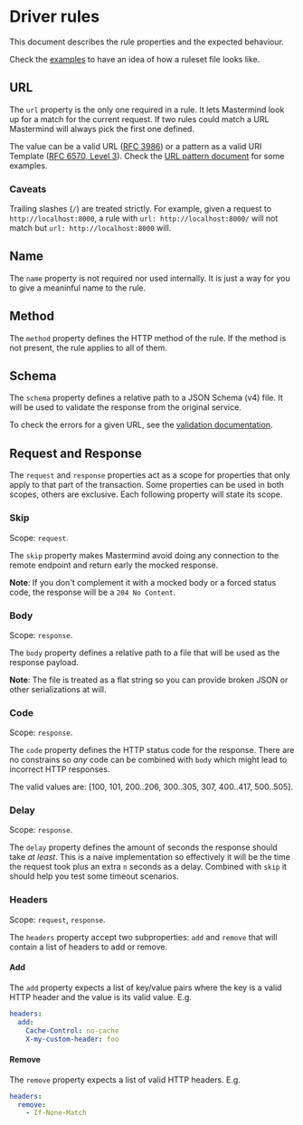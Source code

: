 # Driver rules

This document describes the rule properties and the expected behaviour.

Check the [examples](../examples) to have an idea of how a ruleset file looks
like.


## URL

The `url` property is the only one required in a rule.  It lets Mastermind
look up for a match for the current request.  If two rules could match a URL
Mastermind will always pick the first one defined.

The value can be a valid URL ([RFC 3986](https://tools.ietf.org/html/rfc3986))
or a pattern as a valid URI Template ([RFC 6570, Level 3](https://tools.ietf.org/html/rfc6570)).
Check the [URL pattern document](./url-patterns.md) for some examples.

### Caveats

Trailing slashes (`/`) are treated strictly.  For example, given a request to
`http://localhost:8000`, a rule with `url: http://localhost:8000/` will not
match but `url: http://localhost:8000` will.


## Name

The `name` property is not required nor used internally.  It is just a way for
you to give a meaninful name to the rule.

## Method

The `method` property defines the HTTP method of the rule. If the method is
not present, the rule applies to all of them.


## Schema

The `schema` property defines a relative path to a JSON Schema (v4) file.  It
will be used to validate the response from the original service.

To check the errors for a given URL, see the [validation documentation](./validation.md).


## Request and Response

The `request` and `response` properties act as a scope for properties that only
apply to that part of the transaction.  Some properties can be used in both
scopes, others are exclusive.  Each following property will state its scope.

###  Skip

Scope: `request`.

The `skip` property makes Mastermind avoid doing any connection to the remote
endpoint and return early the mocked response.

**Note**: If you don't complement it with a mocked body or a forced status code,
the response will be a `204 No Content`.

### Body

Scope: `response`.

The `body` property defines a relative path to a file that will be used as the
response payload.

**Note**: The file is treated as a flat string so you can provide broken JSON
or other serializations at will.

### Code

Scope: `response`.

The `code` property defines the HTTP status code for the response.  There are
no constrains so _any_ code can be combined with `body` which might lead to
incorrect HTTP responses.

The valid values are: [100, 101, 200..206, 300..305, 307, 400..417, 500..505].

### Delay

Scope: `response`.

The `delay` property defines the amount of seconds the response should take
_at least_. This is a naive implementation so effectively it will be the time
the request took plus an extra `n` seconds as a delay.  Combined with `skip`
it should help you test some timeout scenarios.

### Headers

Scope: `request`, `response`.

The `headers` property accept two subproperties: `add` and `remove` that will
contain a list of headers to add or remove.

#### Add

The `add` property expects a list of key/value pairs where the key is a valid
HTTP header and the value is its valid value. E.g.

```yaml
headers:
  add:
    Cache-Control: no-cache
    X-my-custom-header: foo
```

#### Remove

The `remove` property expects a list of valid HTTP headers. E.g.

```yaml
headers:
  remove:
    - If-None-Match
```
